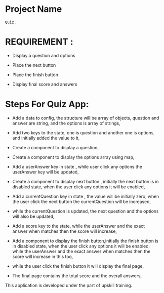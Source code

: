 # Project Name

	Quiz.

# REQUIREMENT :

 * Display a question and options

 * Place the next button

 * Place the finish button

 * Display final score and answers






 # Steps For Quiz App:

 * Add a data to config, the structure will be array of objects, question and answer are string, and the options is array of strings,
 * Add two keys to the state, one is question and another one is options, and initially added the value to it,
 * Create a component to display a question,
 * Create a component to display the options array using map,
 * Add a userAnswer key in state , while user click any options the userAnswer key will be updated,



 * Create a component to display next button , initially the next button is in disabled state, when the user click any options it will be enabled,
 * Add a currentQuestion key in state , the value will be initially zero, when the user click the next button the currentQuestion will be increased,
 * while the currentQuestion is updated, the next question and the options will also be updated,
 * Add a score key to the state, while the userAnswer and the exact answer when matches then the score will increase,



 * Add a component to display the finish button,initially the finish button is in disabled state, when the user click any options it will be enabled, while the userAnswer and the exact answer when matches then the score will increase in this too,
 * while the user click the finish button it will display the final page,



 * The final page contains the total score and the overall answers,



 This application is developed under the part of upskill training.
